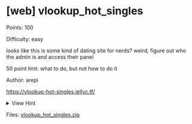 # [web] vlookup_hot_singles

Points: 100

Difficulty: easy

looks like this is some kind of dating site for nerds? weird, figure out who the admin is and access their panel

50 point hint: what to do, but not how to do it

Author: arepi

https://vlookup-hot-singles.jellyc.tf/ 

<details>
<summary>View Hint</summary>

you'll have to put on the wig and become jelly by forging a JWT with the secret from the source

</details>

<style>
details summary { 
    cursor: pointer;
}
</style>

Files: [vlookup_hot_singles.zip](./vlookup_hot_singles.zip)

##

